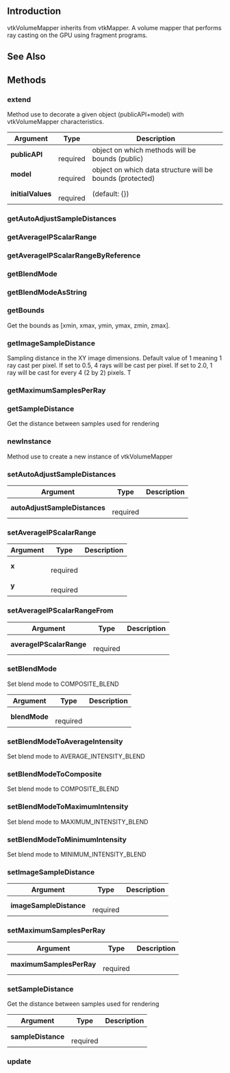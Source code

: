 ## Introduction

vtkVolumeMapper inherits from vtkMapper.
A volume mapper that performs ray casting on the GPU using fragment programs.




## See Also

## Methods


### extend

Method use to decorate a given object (publicAPI+model) with vtkVolumeMapper characteristics.


| Argument | Type | Description |
| ------------- | ------------- | ----- |
| **publicAPI** | <span class="arg-type"></span></br></span><span class="arg-required">required</span> | object on which methods will be bounds (public) |
| **model** | <span class="arg-type"></span></br></span><span class="arg-required">required</span> | object on which data structure will be bounds (protected) |
| **initialValues** | <span class="arg-type"></span></br></span><span class="arg-required">required</span> | (default: {}) |


### getAutoAdjustSampleDistances





### getAverageIPScalarRange





### getAverageIPScalarRangeByReference





### getBlendMode





### getBlendModeAsString





### getBounds

Get the bounds as [xmin, xmax, ymin, ymax, zmin, zmax].



### getImageSampleDistance

Sampling distance in the XY image dimensions. 
Default value of 1 meaning 1 ray cast per pixel. If set to 0.5, 4 rays will be cast per pixel. 
If set to 2.0, 1 ray will be cast for every 4 (2 by 2) pixels. T



### getMaximumSamplesPerRay





### getSampleDistance

Get the distance between samples used for rendering



### newInstance

Method use to create a new instance of vtkVolumeMapper



### setAutoAdjustSampleDistances




| Argument | Type | Description |
| ------------- | ------------- | ----- |
| **autoAdjustSampleDistances** | <span class="arg-type"></span></br></span><span class="arg-required">required</span> |  |


### setAverageIPScalarRange




| Argument | Type | Description |
| ------------- | ------------- | ----- |
| **x** | <span class="arg-type"></span></br></span><span class="arg-required">required</span> |  |
| **y** | <span class="arg-type"></span></br></span><span class="arg-required">required</span> |  |


### setAverageIPScalarRangeFrom




| Argument | Type | Description |
| ------------- | ------------- | ----- |
| **averageIPScalarRange** | <span class="arg-type"></span></br></span><span class="arg-required">required</span> |  |


### setBlendMode

Set blend mode to COMPOSITE_BLEND


| Argument | Type | Description |
| ------------- | ------------- | ----- |
| **blendMode** | <span class="arg-type"></span></br></span><span class="arg-required">required</span> |  |


### setBlendModeToAverageIntensity

Set blend mode to AVERAGE_INTENSITY_BLEND



### setBlendModeToComposite

Set blend mode to COMPOSITE_BLEND



### setBlendModeToMaximumIntensity

Set blend mode to MAXIMUM_INTENSITY_BLEND



### setBlendModeToMinimumIntensity

Set blend mode to MINIMUM_INTENSITY_BLEND



### setImageSampleDistance




| Argument | Type | Description |
| ------------- | ------------- | ----- |
| **imageSampleDistance** | <span class="arg-type"></span></br></span><span class="arg-required">required</span> |  |


### setMaximumSamplesPerRay




| Argument | Type | Description |
| ------------- | ------------- | ----- |
| **maximumSamplesPerRay** | <span class="arg-type"></span></br></span><span class="arg-required">required</span> |  |


### setSampleDistance

Get the distance between samples used for rendering


| Argument | Type | Description |
| ------------- | ------------- | ----- |
| **sampleDistance** | <span class="arg-type"></span></br></span><span class="arg-required">required</span> |  |


### update





